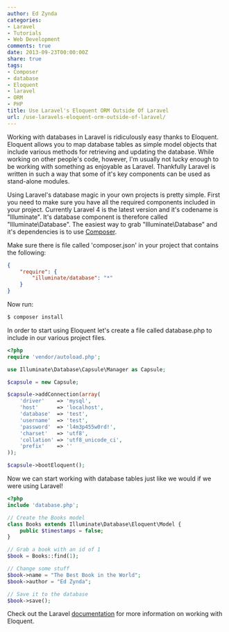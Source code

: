 ```yaml
---
author: Ed Zynda
categories:
- Laravel
- Tutorials
- Web Development
comments: true
date: 2013-09-23T00:00:00Z
share: true
tags:
- Composer
- database
- Eloquent
- laravel
- ORM
- PHP
title: Use Laravel's Eloquent ORM Outside Of Laravel
url: /use-laravels-eloquent-orm-outside-of-laravel/
---
```


Working with databases in Laravel is ridiculously easy thanks to Eloquent. Eloquent allows you to map database tables as simple model objects that include various methods for retrieving and updating the database. While working on other people's code, however, I'm usually not lucky enough to be working with something as enjoyable as Laravel. Thankfully Laravel is written in such a way that some of it's key components can be used as stand-alone modules.

Using Laravel's database magic in your own projects is pretty simple. First you need to make sure you have all the required components included in your project. Currently Laravel 4 is the latest version and it's codename is "Illuminate". It's database component is therefore called "Illuminate\Database". The easiest way to grab "Illuminate\Database" and it's dependencies is to use <a title="Composer" href="http://getcomposer.org/" target="_blank">Composer</a>.

Make sure there is file called 'composer.json' in your project that contains the following:  

```json  
{
    "require": {
        "illuminate/database": "*"
    }
}
```

Now run:  

```bash  
$ composer install  
```  
In order to start using Eloquent let's create a file called database.php to include in our various project files.  

```php  
<?php  
require 'vendor/autoload.php';  

use Illuminate\Database\Capsule\Manager as Capsule;  

$capsule = new Capsule;

$capsule->addConnection(array(
    'driver'    => 'mysql',
    'host'      => 'localhost',
    'database'  => 'test',
    'username'  => 'test',
    'password'  => 'l4m3p455w0rd!',
    'charset'   => 'utf8',
    'collation' => 'utf8_unicode_ci',
    'prefix'    => ''
));

$capsule->bootEloquent();
```

Now we can start working with database tables just like we would if we were using Laravel!  

```php  
<?php
include 'database.php';

// Create the Books model
class Books extends Illuminate\Database\Eloquent\Model {
    public $timestamps = false;
}

// Grab a book with an id of 1
$book = Books::find(1);

// Change some stuff
$book->name = "The Best Book in the World";
$book->author = "Ed Zynda";

// Save it to the database
$book->save();
```

Check out the Laravel <a title="Laravel Eloquent documentation" href="http://laravel.com/docs/eloquent" target="_blank">documentation</a> for more information on working with Eloquent.

 [1]: http://www.edzynda.com/media/orm.jpg
